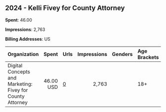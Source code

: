 ## 2024 - Kelli Fivey for County Attorney 
**Spent**: 46.00

**Impressions**: 2,763

**Billing Addresses**: US

|Organization|Spent|Urls|Impressions|Genders|Age Brackets|Country Codes|
|:---|---:|:---|---:|:---|:---|:---|
|Digital Concepts and Marketing: Fivey for County Attorney|46.00 USD|[0](https://www.snap.com/political-ads/asset/b46c8845edd0f2baf733e828b2ed52e8c63bcae1690e140f6af8710116693f51?mediaType=mp4)|2,763||18+|united states|
